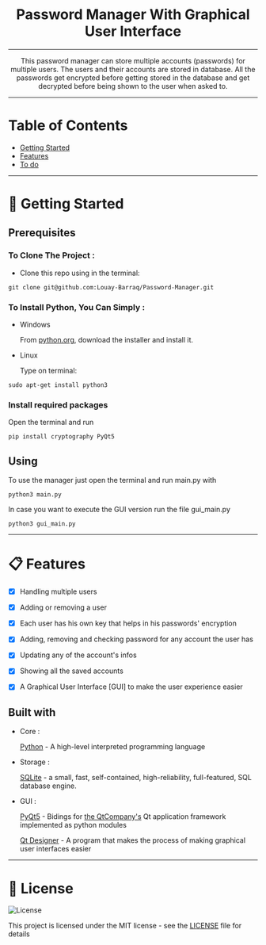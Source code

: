 <h1 align='center'>Password Manager With Graphical User Interface</h1>

---

<p align="center">
  This password manager can store multiple accounts (passwords) for multiple users.
  The users and their accounts are stored in database.  
  All the passwords get encrypted before getting stored in the database and get decrypted before being shown to the user when asked to. 
</p>


---


# Table of Contents
<ul>
	<li><a href="#-getting-started">Getting Started</a></li>
	<li><a href="#-features">Features</a></li>
	<li><a href="#to-do">To do</a></li>
</ul>

---

# 🚀 Getting Started
<h2> Prerequisites </h2>

<h3>To Clone The Project :</h3>
<ul>
	<li>Clone this repo using in the terminal:
</ul>

```
git clone git@github.com:Louay-Barraq/Password-Manager.git
```
<h3>To Install Python, You Can Simply :</h3>
<ul>
	<li>Windows
		<p>From <a href="http://python.org/download">python.org</a>, download the installer and install it. </p>
	</li>
	<li>Linux
		<p>Type on terminal:</p>
	</li>
</ul>

```
sudo apt-get install python3
```

<h3>Install required packages</h3>
<p>Open the terminal and run</p>

```
pip install cryptography PyQt5
```


<h2>Using</h2>
<p>To use the manager just open the terminal and run main.py with</p>

```
python3 main.py
```
<p>In case you want to execute the GUI version run the file gui_main.py</p>

```
python3 gui_main.py
```

---

# 📋 Features

- [X] Handling multiple users 
- [X] Adding or removing a user
- [X] Each user has his own key that helps in his passwords' encryption
- [X] Adding, removing and checking password for any account the user has
- [X] Updating any of the account's infos
- [X] Showing all the saved accounts
- [X] A Graphical User Interface [GUI] to make the user experience easier


<h2> Built with</h2>
<ul>
	<li>Core :
    		<p>
			<a href="python.org">Python</a> - A high-level interpreted programming language
		</p>
  	</li>
  	<li>Storage :
    	<p>
				<a href="https://www.sqlite.org">SQLite</a> -  
				a small, fast, self-contained, high-reliability, full-featured, SQL database engine.
			</p>
  	</li>
		<li>GUI :
			<p>
			<a href='https://www.riverbankcomputing.com/software/pyqt/'>PyQt5</a> - 
				Bidings for <a href='https://www.qt.io/'>the QtCompany's</a> Qt application framework implemented as python modules
			</p>
      <p>
      <a href='https://build-system.fman.io/qt-designer-download'>Qt Designer</a> - A program that makes the process of making graphical user interfaces       easier
      </p>
      
			
</ul>
	
--- 

# 📝 License </h1>

<img alt="License" src="https://img.shields.io/badge/license-MIT-%2304D361">

This project is licensed under the MIT license - see the <a href="https://github.com/luis705/password-manager/blob/master/LICENSE">LICENSE</a> file for details
